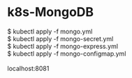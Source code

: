 # k8s-MongoDB
$ kubectl apply -f mongo.yml <br>
$ kubectl apply -f mongo-secret.yml <br>
$ kubectl apply -f mongo-express.yml <br>
$ kubectl apply -f mongo-configmap.yml <br>
<br>
localhost:8081
